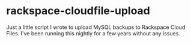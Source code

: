 rackspace-cloudfile-upload
==========================

Just a little script I wrote to upload MySQL backups to Rackspace Cloud Files. I've been running this nightly for a few
years without any issues.
